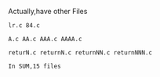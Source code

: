 Actually,have other Files 
    
    lr.c 84.c 

    A.c AA.c AAA.c AAAA.c 

    returN.c returnN.c returnNN.c returnNNN.c

    In SUM,15 files
